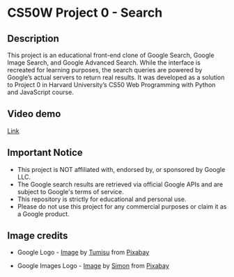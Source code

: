 # CS50W Project 0 - Search

## Description
This project is an educational front-end clone of Google Search, Google Image
Search, and Google Advanced Search. While the interface is recreated for
learning purposes, the search queries are powered by Google’s actual servers to
return real results. It was developed as a solution to Project 0 in Harvard University’s CS50 Web Programming with Python and JavaScript course.

## Video demo
[Link](https://youtu.be/vKv7z7X3pjI?si=kyVdPg-k9D__I2j2)

## Important Notice
- This project is NOT affiliated with, endorsed by, or sponsored by Google LLC.
- The Google search results are retrieved via official Google APIs and are
subject to Google's terms of service.
- This repository is strictly for educational and personal use.
- Please do not use this project for any commercial purposes or claim it as a
Google product.

## Image credits
- Google Logo - [Image](https://pixabay.com/illustrations/google-logo-internet-seo-search-1018443/) by [Tumisu](https://pixabay.com/users/tumisu-148124/?utm_source=link-attribution&utm_medium=referral&utm_campaign=image&utm_content=1018443) from [Pixabay](https://pixabay.com//?utm_source=link-attribution&utm_medium=referral&utm_campaign=image&utm_content=1018443)

- Google Images Logo - [Image](https://pixabay.com/vectors/google-images-image-search-seo-143148/) by [Simon](https://pixabay.com/users/simon-3/?utm_source=link-attribution&utm_medium=referral&utm_campaign=image&utm_content=143148) from [Pixabay](https://pixabay.com//?utm_source=link-attribution&utm_medium=referral&utm_campaign=image&utm_content=143148)